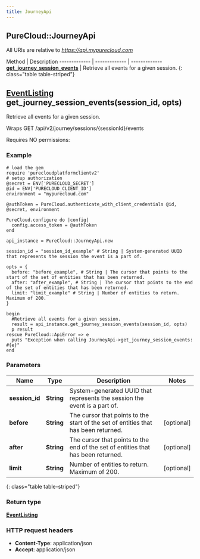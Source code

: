 ```yaml
---
title: JourneyApi
---
```


## PureCloud::JourneyApi

All URIs are relative to *https://api.mypurecloud.com*

Method | Description
------------- | ------------- | -------------
[**get_journey_session_events**](JourneyApi.html#get_journey_session_events) | Retrieve all events for a given session.
{: class="table table-striped"}

<a name="get_journey_session_events"></a>

## [**EventListing**](EventListing.html) get_journey_session_events(session_id, opts)



Retrieve all events for a given session.



Wraps GET /api/v2/journey/sessions/{sessionId}/events 

Requires NO permissions: 



### Example
```{"language":"ruby"}
# load the gem
require 'purecloudplatformclientv2'
# setup authorization
@secret = ENV['PURECLOUD_SECRET']
@id = ENV['PURECLOUD_CLIENT_ID']
environment = "mypurecloud.com"

@authToken = PureCloud.authenticate_with_client_credentials @id, @secret, environment

PureCloud.configure do |config|
  config.access_token = @authToken
end

api_instance = PureCloud::JourneyApi.new

session_id = "session_id_example" # String | System-generated UUID that represents the session the event is a part of.

opts = { 
  before: "before_example", # String | The cursor that points to the start of the set of entities that has been returned.
  after: "after_example", # String | The cursor that points to the end of the set of entities that has been returned.
  limit: "limit_example" # String | Number of entities to return. Maximum of 200.
}

begin
  #Retrieve all events for a given session.
  result = api_instance.get_journey_session_events(session_id, opts)
  p result
rescue PureCloud::ApiError => e
  puts "Exception when calling JourneyApi->get_journey_session_events: #{e}"
end
```

### Parameters

Name | Type | Description  | Notes
------------- | ------------- | ------------- | -------------
 **session_id** | **String**| System-generated UUID that represents the session the event is a part of. |  |
 **before** | **String**| The cursor that points to the start of the set of entities that has been returned. | [optional]  |
 **after** | **String**| The cursor that points to the end of the set of entities that has been returned. | [optional]  |
 **limit** | **String**| Number of entities to return. Maximum of 200. | [optional]  |
{: class="table table-striped"}


### Return type

[**EventListing**](EventListing.html)

### HTTP request headers

 - **Content-Type**: application/json
 - **Accept**: application/json



